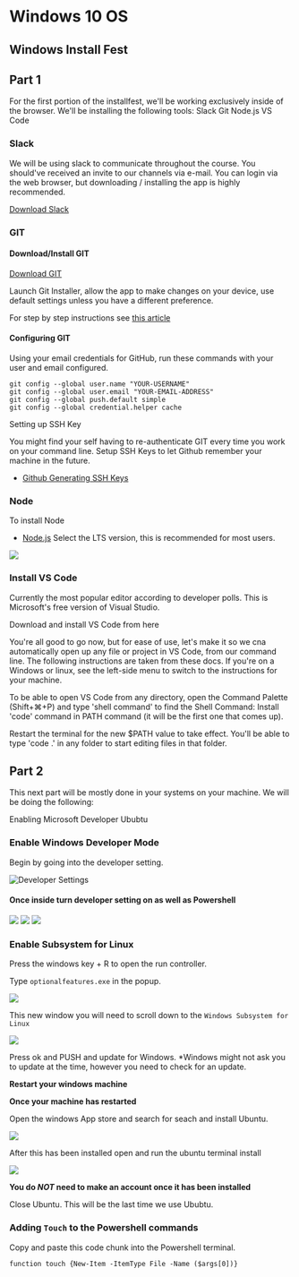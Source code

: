 # Windows 10 OS

## Windows Install Fest

## Part 1 

For the first portion of the installfest, we'll be working exclusively inside of the browser. We'll be installing the following tools:
Slack
Git
Node.js
VS Code


### Slack

We will be using slack to communicate throughout the course. You should've received an invite to our channels via e-mail. You can login via the web browser, but downloading / installing the app is highly recommended.

[Download Slack](https://slack.com/downloads/windows)

### GIT

#### Download/Install GIT

[Download GIT](https://git-scm.com/downloads) 

Launch Git Installer, allow the app to make changes on your device, use default settings unless you have a different preference.

For step by step instructions see [this article](https://phoenixnap.com/kb/how-to-install-git-windows)

#### Configuring GIT

Using your email credentials for GitHub, run these commands with your user and email configured.

    git config --global user.name "YOUR-USERNAME"
    git config --global user.email "YOUR-EMAIL-ADDRESS"
    git config --global push.default simple
    git config --global credential.helper cache

Setting up SSH Key

You might find your self having to re-authenticate GIT every time you work on your command line. Setup SSH Keys to let Github remember your machine in the future.

* [Github Generating SSH Keys](https://docs.github.com/en/free-pro-team@latest/github/authenticating-to-github/connecting-to-github-with-ssh)


###  Node

To install Node

* [Node.js](https://nodejs.org/en/)
Select the LTS version, this is recommended for most users.

![](/images/node.png)


### Install VS Code

Currently the most popular editor according to developer polls. This is Microsoft's free version of Visual Studio.

Download and install VS Code from here

You're all good to go now, but for ease of use, let's make it so we cna automatically open up any file or project in VS Code, from our command line. The following instructions are taken from these docs. If you're on a Windows or linux, see the left-side menu to switch to the instructions for your machine.

To be able to open VS Code from any directory, open the Command Palette (Shift+⌘+P) and type 'shell command' to find the Shell Command: Install 'code' command in PATH command (it will be the first one that comes up).

Restart the terminal for the new $PATH value to take effect. You'll be able to type 'code .' in any folder to start editing files in that folder.


## Part 2

This next part will be mostly done in your systems on your machine. We will be doing the following: 

Enabling Microsoft Developer
Ububtu 

### Enable Windows Developer Mode
Begin by going into the developer setting.

![Developer Settings](/images/devsetting.png)

#### Once inside turn developer setting on as well as Powershell

![](/images/devmode.png)
![](/images/enable1.png)
![](/images/enable2.png)

### Enable Subsystem for Linux

Press the windows key + R to open the run controller.

Type `optionalfeatures.exe` in the popup.

![](/images/step2.png)

This new window you will need to scroll down to the `Windows Subsystem for Linux`

![](/images/opfeatures.png)

Press ok and PUSH and update for Windows.
*Windows might not ask you to update at the time, however you need to check for an update.

 **Restart your windows machine**

**Once your machine has restarted**

Open the windows App store and search for seach and install Ubuntu.


![](/images/ubuntu.png)


After this has been installed open and run the ubuntu terminal install

![](/images/ubunturun.png)


**You do _NOT_ need to make an account once it has been installed**

Close Ubuntu. This will be the last time we use Ububtu.

### Adding `Touch` to the Powershell commands
Copy and paste this code chunk into the Powershell terminal.

    function touch {New-Item -ItemType File -Name ($args[0])}


